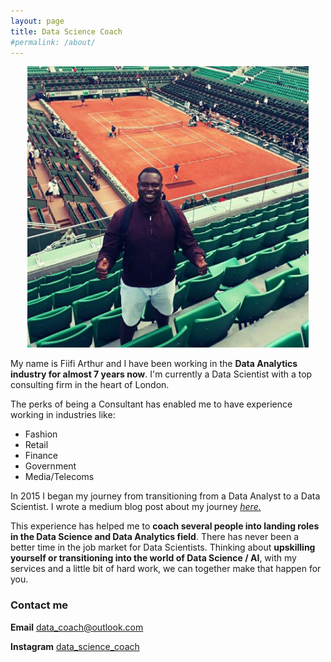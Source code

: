 ```yaml
---
layout: page
title: Data Science Coach
#permalink: /about/
---
```


<p align="center">
  <img width="450" height="450" src="https://raw.githubusercontent.com/Fiifi2015/Fiifi2015.github.io/master/images/potrait2.jpg">
</p>

My name is Fiifi Arthur and I have been working in the **Data Analytics industry for almost 7 years now**. I'm currently a Data Scientist with a top consulting firm in the heart of London.

The perks of being a Consultant has enabled me to have experience working in industries like:
- Fashion
- Retail
- Finance
- Government
-  Media/Telecoms

In 2015 I began my journey from transitioning from a Data Analyst to a Data Scientist. I wrote a medium blog post about my journey [*here.*](https://medium.com/@fiifi.aarthur/data-analyst-to-data-scientist-1232da18b07c)

 This experience has helped me to **coach several people into landing roles in the Data Science and Data Analytics field**. There has never been a better time in the job market for Data Scientists. Thinking about **upskilling yourself or transitioning into the world of Data Science / AI**, with my services and a little bit of hard work, we can together make that happen for you.

### Contact me

**Email**
[data_coach@outlook.com](mailto:data_coach@outlook.com)

**Instagram**
[data_science_coach](https://www.instagram.com/data_coach/?hl=en)
